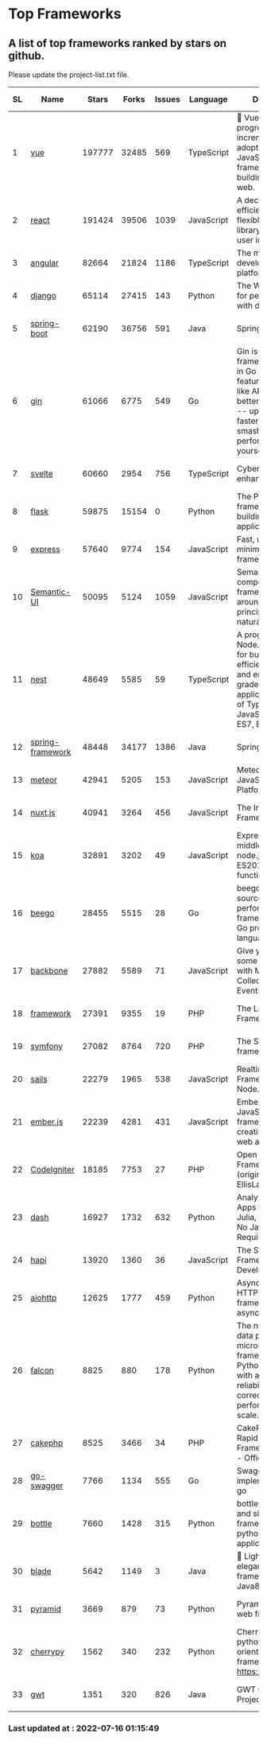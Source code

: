 # Top Frameworks
## A list of top frameworks ranked by stars on github.  
Please update the project-list.txt file.

| SL| Name  | Stars| Forks| Issues | Language | Description | Last Commit |
| --| ------| -----| ---- | ------ | -------- | ----------- | ----------- |
| 1 | [vue](https://github.com/vuejs/vue) | 197777 | 32485 | 569 | TypeScript | 🖖 Vue.js is a progressive, incrementally-adoptable JavaScript framework for building UI on the web. | 2022-07-15 09:12:28 |
| 2 | [react](https://github.com/facebook/react) | 191424 | 39506 | 1039 | JavaScript | A declarative, efficient, and flexible JavaScript library for building user interfaces. | 2022-07-14 15:08:08 |
| 3 | [angular](https://github.com/angular/angular) | 82664 | 21824 | 1186 | TypeScript | The modern web developer’s platform | 2022-07-15 22:56:39 |
| 4 | [django](https://github.com/django/django) | 65114 | 27415 | 143 | Python | The Web framework for perfectionists with deadlines. | 2022-07-14 09:09:19 |
| 5 | [spring-boot](https://github.com/spring-projects/spring-boot) | 62190 | 36756 | 591 | Java | Spring Boot | 2022-07-15 16:25:18 |
| 6 | [gin](https://github.com/gin-gonic/gin) | 61066 | 6775 | 549 | Go | Gin is a HTTP web framework written in Go (Golang). It features a Martini-like API with much better performance -- up to 40 times faster. If you need smashing performance, get yourself some Gin. | 2022-07-05 01:58:06 |
| 7 | [svelte](https://github.com/sveltejs/svelte) | 60660 | 2954 | 756 | TypeScript | Cybernetically enhanced web apps | 2022-07-15 06:17:22 |
| 8 | [flask](https://github.com/pallets/flask) | 59875 | 15154 | 0 | Python | The Python micro framework for building web applications. | 2022-07-14 21:17:38 |
| 9 | [express](https://github.com/expressjs/express) | 57640 | 9774 | 154 | JavaScript | Fast, unopinionated, minimalist web framework for node. | 2022-05-20 15:57:37 |
| 10 | [Semantic-UI](https://github.com/Semantic-Org/Semantic-UI) | 50095 | 5124 | 1059 | JavaScript | Semantic is a UI component framework based around useful principles from natural language. | 2018-10-21 20:59:02 |
| 11 | [nest](https://github.com/nestjs/nest) | 48649 | 5585 | 59 | TypeScript | A progressive Node.js framework for building efficient, scalable, and enterprise-grade server-side applications on top of TypeScript & JavaScript (ES6, ES7, ES8) 🚀 | 2022-07-14 06:45:32 |
| 12 | [spring-framework](https://github.com/spring-projects/spring-framework) | 48448 | 34177 | 1386 | Java | Spring Framework | 2022-07-15 16:24:55 |
| 13 | [meteor](https://github.com/meteor/meteor) | 42941 | 5205 | 153 | JavaScript | Meteor, the JavaScript App Platform | 2022-06-27 14:52:56 |
| 14 | [nuxt.js](https://github.com/nuxt/nuxt.js) | 40941 | 3264 | 456 | JavaScript | The Intuitive Vue(2) Framework | 2022-07-12 08:43:35 |
| 15 | [koa](https://github.com/koajs/koa) | 32891 | 3202 | 49 | JavaScript | Expressive middleware for node.js using ES2017 async functions | 2022-07-13 16:11:33 |
| 16 | [beego](https://github.com/beego/beego) | 28455 | 5515 | 28 | Go | beego is an open-source, high-performance web framework for the Go programming language. | 2022-07-10 06:39:46 |
| 17 | [backbone](https://github.com/jashkenas/backbone) | 27882 | 5589 | 71 | JavaScript | Give your JS App some Backbone with Models, Views, Collections, and Events | 2022-04-26 12:19:45 |
| 18 | [framework](https://github.com/laravel/framework) | 27391 | 9355 | 19 | PHP | The Laravel Framework. | 2022-07-15 14:58:27 |
| 19 | [symfony](https://github.com/symfony/symfony) | 27082 | 8764 | 720 | PHP | The Symfony PHP framework | 2022-07-15 09:05:55 |
| 20 | [sails](https://github.com/balderdashy/sails) | 22279 | 1965 | 538 | JavaScript | Realtime MVC Framework for Node.js | 2022-05-27 21:40:10 |
| 21 | [ember.js](https://github.com/emberjs/ember.js) | 22239 | 4281 | 431 | JavaScript | Ember.js - A JavaScript framework for creating ambitious web applications | 2022-07-15 08:57:53 |
| 22 | [CodeIgniter](https://github.com/bcit-ci/CodeIgniter) | 18185 | 7753 | 27 | PHP | Open Source PHP Framework (originally from EllisLab) | 2022-06-27 19:12:41 |
| 23 | [dash](https://github.com/plotly/dash) | 16927 | 1732 | 632 | Python | Analytical Web Apps for Python, R, Julia, and Jupyter. No JavaScript Required. | 2022-07-15 00:05:17 |
| 24 | [hapi](https://github.com/hapijs/hapi) | 13920 | 1360 | 36 | JavaScript | The Simple, Secure Framework Developers Trust | 2022-06-13 17:44:05 |
| 25 | [aiohttp](https://github.com/aio-libs/aiohttp) | 12625 | 1777 | 459 | Python | Asynchronous HTTP client/server framework for asyncio and Python | 2022-07-13 15:31:56 |
| 26 | [falcon](https://github.com/falconry/falcon) | 8825 | 880 | 178 | Python | The no-magic web data plane API and microservices framework for Python developers, with a focus on reliability, correctness, and performance at scale. | 2022-06-27 20:23:03 |
| 27 | [cakephp](https://github.com/cakephp/cakephp) | 8525 | 3466 | 34 | PHP | CakePHP: The Rapid Development Framework for PHP - Official Repository | 2022-07-15 13:36:11 |
| 28 | [go-swagger](https://github.com/go-swagger/go-swagger) | 7766 | 1134 | 555 | Go | Swagger 2.0 implementation for go | 2022-06-14 15:48:24 |
| 29 | [bottle](https://github.com/bottlepy/bottle) | 7660 | 1428 | 315 | Python | bottle.py is a fast and simple micro-framework for python web-applications. | 2022-06-29 07:36:57 |
| 30 | [blade](https://github.com/lets-blade/blade) | 5642 | 1149 | 3 | Java | :rocket: Lightning fast and elegant mvc framework for Java8 | 2022-05-10 12:38:06 |
| 31 | [pyramid](https://github.com/Pylons/pyramid) | 3669 | 879 | 73 | Python | Pyramid - A Python web framework | 2022-03-13 22:49:13 |
| 32 | [cherrypy](https://github.com/cherrypy/cherrypy) | 1562 | 340 | 232 | Python | CherryPy is a pythonic, object-oriented HTTP framework.      https://cherrypy.dev | 2022-07-12 19:10:52 |
| 33 | [gwt](https://github.com/gwtproject/gwt) | 1351 | 320 | 826 | Java | GWT Open Source Project | 2022-07-15 21:21:44 |

### Last updated at : 2022-07-16 01:15:49
